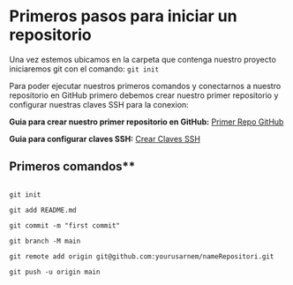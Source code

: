 # Primeros pasos para iniciar un repositorio
Una vez estemos ubicamos en la carpeta que contenga nuestro proyecto iniciaremos git con el comando:
`git init`

Para poder ejecutar nuestros primeros comandos y conectarnos a nuestro repositorio en GitHub primero debemos crear nuestro primer repositorio y configurar nuestras claves SSH para la conexion:

**Guia para crear nuestro primer repositorio en GitHub:** [Primer Repo GitHub](PrimerRepo_Github.md)

**Guia para configurar claves SSH:** [Crear Claves SSH](Claves_SSH.md)

## Primeros comandos**


```git

git init

git add README.md

git commit -m "first commit"

git branch -M main

git remote add origin git@github.com:yourusarnem/nameRepositori.git

git push -u origin main
```